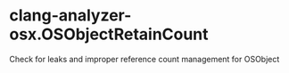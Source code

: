 # clang-analyzer-osx.OSObjectRetainCount

Check for leaks and improper reference count management for OSObject
